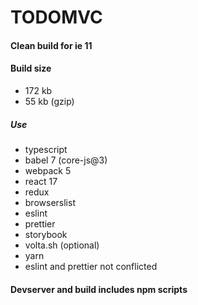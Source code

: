 # TODOMVC

#### Clean build for ie 11

#### Build size

- 172 kb
- 55 kb (gzip)

##### Use

- typescript
- babel 7 (core-js@3)
- webpack 5
- react 17
- redux
- browserslist
- eslint
- prettier
- storybook
- volta.sh (optional)
- yarn
- eslint and prettier not conflicted

#### Devserver and build includes npm scripts
